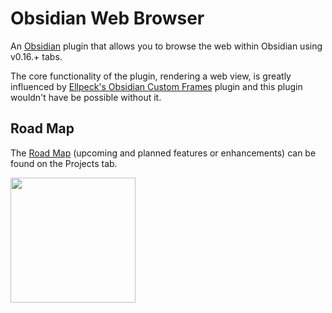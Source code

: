 # Obsidian Web Browser
An [Obsidian](https://obsidian.md/) plugin that allows you to browse the web within Obsidian using v0.16.+ tabs.

The core functionality of the plugin, rendering a web view, is greatly influenced by [Ellpeck's Obsidian Custom Frames](https://github.com/Ellpeck/ObsidianCustomFrames) plugin and this plugin wouldn't have be possible without it.

## Road Map
The [Road Map](https://github.com/users/Trikzon/projects/3/) (upcoming and planned features or enhancements) can be found on the Projects tab.

[<img src="https://user-images.githubusercontent.com/14358394/115450238-f39e8100-a21b-11eb-89d0-fa4b82cdbce8.png" width="200">](https://ko-fi.com/trikzon)
